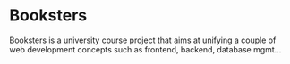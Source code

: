 # Booksters
Booksters is a university course project that aims at unifying a couple of web development concepts such as frontend, backend, database mgmt...

